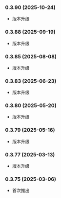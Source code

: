 ### 0.3.90 (2025-10-24)

- 版本升级

### 0.3.88 (2025-09-19)

- 版本升级

### 0.3.85 (2025-08-08)

- 版本升级

### 0.3.83 (2025-06-23)

- 版本升级

### 0.3.80 (2025-05-20)

- 版本升级

### 0.3.79 (2025-05-16)

- 版本升级

### 0.3.77 (2025-03-13)

- 版本升级

### 0.3.75 (2025-03-06)

- 首次推出